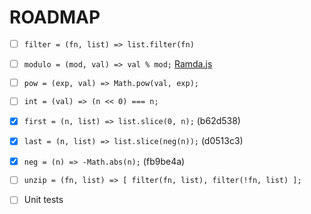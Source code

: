 # ROADMAP

- [ ] `filter = (fn, list) => list.filter(fn)`

- [ ] `modulo = (mod, val) => val % mod;` [Ramda.js](https://ramdajs.com/docs/#modulo)

- [ ] `pow = (exp, val) => Math.pow(val, exp);`

- [ ] `int = (val) => (n << 0) === n;`

- [x] `first = (n, list) => list.slice(0, n);` (b62d538)

- [x] `last = (n, list) => list.slice(neg(n));` (d0513c3)

- [x] `neg = (n) => -Math.abs(n);` (fb9be4a)

- [ ] `unzip = (fn, list) => [ filter(fn, list), filter(!fn, list) ];`

- [ ] Unit tests
